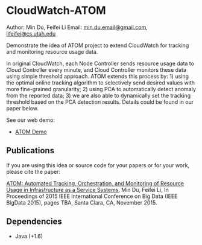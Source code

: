 # CloudWatch-ATOM

Author: Min Du, Feifei Li
Email: min.du.email@gmail.com, lifeifei@cs.utah.edu

Demonstrate the idea of ATOM project to extend CloudWatch for tracking and monitoring resource usage data.

In original CloudWatch, each Node Controller sends resource usage data to Cloud Controller every minute, and Cloud Controller monitors these data using simple threshold approach. ATOM extends this process by: 1) using the optimal online tracking algorithm to selectively send desired values with more fine-grained granularity; 2) using PCA to automatically detect anomaly from the reported data; 3) we are also able to dynamically set the tracking threshold based on the PCA detection results. Details could be found in our paper below.

See our web demo:
  * [ATOM Demo](http://www.cs.utah.edu/~mind/AnomalyDetector/html/atom_demo.html)


## Publications

If you are using this idea or source code for your papers or for your work, please cite the paper:

[ATOM: Automated Tracking, Orchestration, and Monitoring of Resource Usage in Infrastructure as a Service Systems](http://www.cs.utah.edu/~lifeifei/papers/atom.pdf), Min Du, Feifei Li, In Proceedings of 2015 IEEE International Conference on Big Data	(IEEE BigData 2015), pages TBA, Santa Clara, CA, November 2015.

## Dependencies

+ Java (+1.6)


